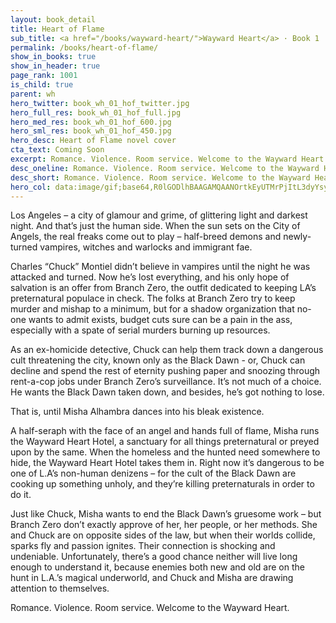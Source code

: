 ```yaml
---
layout: book_detail
title: Heart of Flame
sub_title: <a href="/books/wayward-heart/">Wayward Heart</a> · Book 1
permalink: /books/heart-of-flame/
show_in_books: true
show_in_header: true
page_rank: 1001
is_child: true
parent: wh
hero_twitter: book_wh_01_hof_twitter.jpg
hero_full_res: book_wh_01_hof_full.jpg
hero_med_res: book_wh_01_hof_600.jpg
hero_sml_res: book_wh_01_hof_450.jpg
hero_desc: Heart of Flame novel cover
cta_text: Coming Soon
excerpt: Romance. Violence. Room service. Welcome to the Wayward Heart.
desc_oneline: Romance. Violence. Room service. Welcome to the Wayward Heart.
desc_short: Romance. Violence. Room service. Welcome to the Wayward Heart.
hero_col: data:image/gif;base64,R0lGODlhBAAGAMQAANOrtkEyUTMrPjItL3dyYsyxw5l0xEk+jYNgw6OikM6qspWPg3t9mzMsUT40VnJrdaJ7yDs6U2pdU76Zo1NMXCskTU9Hm31XwAAAAAAAAAAAAAAAAAAAAAAAAAAAAAAAACH5BAAAAAAALAAAAAAEAAYAAAUUYLJIDPFQgzAp0VEA1mVASNU4QQgAOw==
---
```


Los Angeles – a city of glamour and grime, of glittering light and darkest night. And that’s just the human side. When the sun sets on the City of Angels, the real freaks come out to play – half-breed demons and newly-turned vampires, witches and warlocks and immigrant fae. 

Charles “Chuck” Montiel didn’t believe in vampires until the night he was attacked and turned. Now he’s lost everything, and his only hope of salvation is an offer from Branch Zero, the outfit dedicated to keeping LA’s preternatural populace in check. The folks at Branch Zero try to keep murder and mishap to a minimum, but for a shadow organization that no-one wants to admit exists, budget cuts sure can be a pain in the ass, especially with a spate of serial murders burning up resources.

As an ex-homicide detective, Chuck can help them track down a dangerous cult threatening the city, known only as the Black Dawn - or, Chuck can decline and spend the rest of eternity pushing paper and snoozing through rent-a-cop jobs under Branch Zero’s surveillance. It’s not much of a choice. He wants the Black Dawn taken down, and besides, he’s got nothing to lose. 

That is, until Misha Alhambra dances into his bleak existence.

A half-seraph with the face of an angel and hands full of flame, Misha runs the Wayward Heart Hotel, a sanctuary for all things preternatural or preyed upon by the same. When the homeless and the hunted need somewhere to hide, the Wayward Heart Hotel takes them in. Right now it’s dangerous to be one of L.A’s non-human denizens – for the cult of the Black Dawn are cooking up something unholy, and they’re killing preternaturals in order to do it. 

Just like Chuck, Misha wants to end the Black Dawn’s gruesome work – but Branch Zero don’t exactly approve of her, her people, or her methods. She and Chuck are on opposite sides of the law, but when their worlds collide, sparks fly and passion ignites. Their connection is shocking and undeniable. Unfortunately, there’s a good chance neither will live long enough to understand it, because enemies both new and old are on the hunt in L.A.’s magical underworld, and Chuck and Misha are drawing attention to themselves. 

Romance. Violence. Room service. Welcome to the Wayward Heart. 
